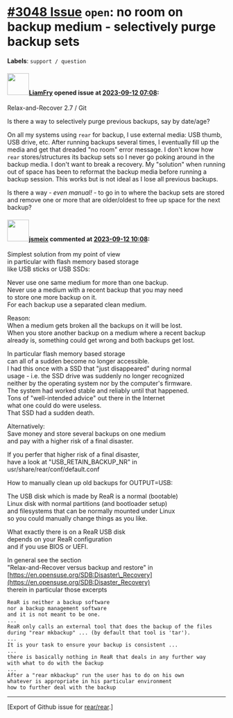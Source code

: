 [\#3048 Issue](https://github.com/rear/rear/issues/3048) `open`: no room on backup medium - selectively purge backup sets
=========================================================================================================================

**Labels**: `support / question`

#### <img src="https://avatars.githubusercontent.com/u/2048029?u=a85071390bc0f661e4172919eda5e909799e7353&v=4" width="50">[LiamFry](https://github.com/LiamFry) opened issue at [2023-09-12 07:08](https://github.com/rear/rear/issues/3048):

Relax-and-Recover 2.7 / Git

Is there a way to selectively purge previous backups, say by date/age?

On all my systems using `rear` for backup, I use external media: USB
thumb, USB drive, etc. After running backups several times, I eventually
fill up the media and get that dreaded "no room" error message. I don't
know how `rear` stores/structures its backup sets so I never go poking
around in the backup media. I don't want to break a recovery. My
"solution" when running out of space has been to reformat the backup
media before running a backup session. This works but is not ideal as I
lose all previous backups.

Is there a way - *even manual!* - to go in to where the backup sets are
stored and remove one or more that are older/oldest to free up space for
the next backup?

#### <img src="https://avatars.githubusercontent.com/u/1788608?u=925fc54e2ce01551392622446ece427f51e2f0ce&v=4" width="50">[jsmeix](https://github.com/jsmeix) commented at [2023-09-12 10:08](https://github.com/rear/rear/issues/3048#issuecomment-1715415036):

Simplest solution from my point of view  
in particular with flash memory based storage  
like USB sticks or USB SSDs:

Never use one same medium for more than one backup.  
Never use a medium with a recent backup that you may need  
to store one more backup on it.  
For each backup use a separated clean medium.

Reason:  
When a medium gets broken all the backups on it will be lost.  
When you store another backup on a medium where a recent backup  
already is, something could get wrong and both backups get lost.

In particular flash memory based storage  
can all of a sudden become no longer accessible.  
I had this once with a SSD that "just disappeared" during normal  
usage - i.e. the SSD drive was suddenly no longer recognized  
neither by the operating system nor by the computer's firmware.  
The system had worked stable and reliably until that happened.  
Tons of "well-intended advice" out there in the Internet  
what one could do were useless.  
That SSD had a sudden death.

Alternatively:  
Save money and store several backups on one medium  
and pay with a higher risk of a final disaster.

If you perfer that higher risk of a final disaster,  
have a look at "USB\_RETAIN\_BACKUP\_NR" in  
usr/share/rear/conf/default.conf

How to manually clean up old backups for OUTPUT=USB:

The USB disk which is made by ReaR is a normal (bootable)  
Linux disk with normal partitions (and bootloader setup)  
and filesystems that can be normally mounted under Linux  
so you could manually change things as you like.

What exactly there is on a ReaR USB disk  
depends on your ReaR configuration  
and if you use BIOS or UEFI.

In general see the section  
"Relax-and-Recover versus backup and restore" in  
[https://en.opensuse.org/SDB:Disaster\_Recovery](https://en.opensuse.org/SDB:Disaster_Recovery)  
therein in particular those excerpts

    ReaR is neither a backup software
    nor a backup management software
    and it is not meant to be one.
    ... 
    ReaR only calls an external tool that does the backup of the files
    during "rear mkbackup" ... (by default that tool is 'tar').
    ...
    It is your task to ensure your backup is consistent ...
    ...
    there is basically nothing in ReaR that deals in any further way
    with what to do with the backup
    ...
    After a "rear mkbackup" run the user has to do on his own
    whatever is appropriate in his particular environment
    how to further deal with the backup

------------------------------------------------------------------------

\[Export of Github issue for
[rear/rear](https://github.com/rear/rear).\]
